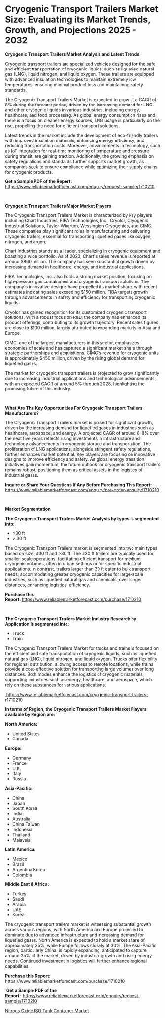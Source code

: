 <p><h1>Cryogenic Transport Trailers Market Size: Evaluating its Market Trends, Growth, and Projections 2025 - 2032</h1></p><p><strong>Cryogenic Transport Trailers Market Analysis and Latest Trends</strong></p>
<p><p>Cryogenic transport trailers are specialized vehicles designed for the safe and efficient transportation of cryogenic liquids, such as liquefied natural gas (LNG), liquid nitrogen, and liquid oxygen. These trailers are equipped with advanced insulation technologies to maintain extremely low temperatures, ensuring minimal product loss and maintaining safety standards.</p><p>The Cryogenic Transport Trailers Market is expected to grow at a CAGR of 8% during the forecast period, driven by the increasing demand for LNG and other cryogenic liquids in various industries, including energy, healthcare, and food processing. As global energy consumption rises and there is a focus on cleaner energy sources, LNG usage is particularly on the rise, propelling the need for efficient transport solutions.</p><p>Latest trends in the market include the development of eco-friendly trailers with improved insulation materials, enhancing energy efficiency, and reducing transportation costs. Moreover, advancements in technology, such as IoT integration for real-time monitoring of temperature and pressure during transit, are gaining traction. Additionally, the growing emphasis on safety regulations and standards further supports market growth, as companies seek to ensure compliance while optimizing their supply chains for cryogenic products.</p></p>
<p><strong>Get a Sample PDF of the Report:&nbsp;</strong> <a href="https://www.reliablemarketforecast.com/enquiry/request-sample/1710210?utm_campaign=1833&utm_medium=2&utm_source=Github&utm_content=ia&utm_term=10012025&utm_id=cryogenic-transport-trailers">https://www.reliablemarketforecast.com/enquiry/request-sample/1710210</a></p>
<p>&nbsp;</p>
<p><strong>Cryogenic Transport Trailers Major Market Players</strong></p>
<p><p>The Cryogenic Transport Trailers Market is characterized by key players including Chart Industries, FIBA Technologies, Inc., Cryolor, Cryogenic Industrial Solutions, Taylor-Wharton, Wessington Cryogenics, and CIMC. These companies play significant roles in manufacturing and delivering cryogenic trailers, essential for transporting liquefied gases like oxygen, nitrogen, and argon.</p><p>Chart Industries stands as a leader, specializing in cryogenic equipment and boasting a wide portfolio. As of 2023, Chart's sales revenue is reported at around $860 million. The company has seen substantial growth driven by increasing demand in healthcare, energy, and industrial applications.</p><p>FIBA Technologies, Inc. also holds a strong market position, focusing on high-pressure gas containment and cryogenic transport solutions. The company's innovative designs have propelled its market share, with recent estimates indicating sales exceeding $150 million. FIBA targets growth through advancements in safety and efficiency for transporting cryogenic liquids.</p><p>Cryolor has gained recognition for its customized cryogenic transport solutions. With a robust focus on R&D, the company has enhanced its product offerings, contributing to its growth trajectory. Recent sales figures are close to $100 million, largely attributed to expanding markets in Asia and Europe.</p><p>CIMC, one of the largest manufacturers in this sector, emphasizes economies of scale and has captured a significant market share through strategic partnerships and acquisitions. CIMC's revenue for cryogenic units is approximately $450 million, driven by the rising global demand for liquefied gases.</p><p>The market for cryogenic transport trailers is projected to grow significantly due to increasing industrial applications and technological advancements, with an expected CAGR of around 5% through 2028, highlighting the promising future of this industry.</p></p>
<p>&nbsp;</p>
<p><strong>What Are The Key Opportunities For Cryogenic Transport Trailers Manufacturers?</strong></p>
<p><p>The Cryogenic Transport Trailers market is poised for significant growth, driven by the increasing demand for liquefied gases in industries such as healthcare, aerospace, and energy. A projected CAGR of around 6-8% over the next five years reflects rising investments in infrastructure and technology advancements in cryogenic storage and transportation. The proliferation of LNG applications, alongside stringent safety regulations, further enhances market potential. Key players are focusing on innovative designs to improve efficiency and safety. As global energy transition initiatives gain momentum, the future outlook for cryogenic transport trailers remains robust, positioning them as critical assets in the logistics of industrial gases.</p></p>
<p><strong>Inquire or Share Your Questions If Any Before Purchasing This Report:</strong> <a href="https://www.reliablemarketforecast.com/enquiry/pre-order-enquiry/1710210?utm_campaign=1833&utm_medium=2&utm_source=Github&utm_content=ia&utm_term=10012025&utm_id=cryogenic-transport-trailers">https://www.reliablemarketforecast.com/enquiry/pre-order-enquiry/1710210</a></p>
<p>&nbsp;</p>
<p><strong>Market Segmentation</strong></p>
<p><strong>The Cryogenic Transport Trailers Market Analysis by types is segmented into:</strong></p>
<p><ul><li>≤30 ft</li><li>> 30 ft</li></ul></p>
<p><p>The Cryogenic Transport Trailers market is segmented into two main types based on size: ≤30 ft and >30 ft. The ≤30 ft trailers are typically used for smaller-scale operations, facilitating efficient transport for medium cryogenic volumes, often in urban settings or for specific industrial applications. In contrast, trailers larger than 30 ft cater to bulk transport needs, accommodating greater cryogenic capacities for large-scale industries, such as liquefied natural gas and chemicals, over longer distances, enhancing logistical efficiency.</p></p>
<p><strong>Purchase this Report:&nbsp;</strong><a href="https://www.reliablemarketforecast.com/purchase/1710210?utm_campaign=1833&utm_medium=2&utm_source=Github&utm_content=ia&utm_term=10012025&utm_id=cryogenic-transport-trailers">https://www.reliablemarketforecast.com/purchase/1710210</a></p>
<p>&nbsp;</p>
<p><strong>The Cryogenic Transport Trailers Market Industry Research by Application is segmented into:</strong></p>
<p><ul><li>Truck</li><li>Train</li></ul></p>
<p><p>The Cryogenic Transport Trailers Market for trucks and trains is focused on the efficient and safe transportation of cryogenic liquids, such as liquefied natural gas (LNG), liquid nitrogen, and liquid oxygen. Trucks offer flexibility for regional distribution, allowing access to remote locations, while trains provide a cost-effective solution for transporting large volumes over long distances. Both modes enhance the logistics of cryogenic materials, supporting industries such as energy, healthcare, and aerospace, which rely on these substances for various applications.</p></p>
<p><a href="https://www.reliablemarketforecast.com/cryogenic-transport-trailers-r1710210?utm_campaign=1833&utm_medium=2&utm_source=Github&utm_content=ia&utm_term=10012025&utm_id=cryogenic-transport-trailers">&nbsp;https://www.reliablemarketforecast.com/cryogenic-transport-trailers-r1710210</a></p>
<p><strong>In terms of Region, the Cryogenic Transport Trailers Market Players available by Region are:</strong></p>
<p>
    <p> <strong> North America: </strong>
        <ul>
            <li>United States</li>
            <li>Canada</li>
        </ul>
        </p> 
    <p> <strong> Europe: </strong>
        <ul>
            <li>Germany</li>
            <li>France</li>
            <li>U.K.</li>
            <li>Italy</li>
            <li>Russia</li>
        </ul>
        </p> 
    <p> <strong> Asia-Pacific: </strong>
        <ul>
            <li>China</li>
            <li>Japan</li>
            <li>South Korea</li>
            <li>India</li>
            <li>Australia</li>
            <li>China Taiwan</li>
            <li>Indonesia</li>
            <li>Thailand</li>
            <li>Malaysia</li>
        </ul>
        </p> 
    <p> <strong> Latin America: </strong>
        <ul>
            <li>Mexico</li>
            <li>Brazil</li>
            <li>Argentina Korea</li>
            <li>Colombia</li>
        </ul>
        </p> 
    <p> <strong> Middle East & Africa: </strong>
        <ul>
            <li>Turkey</li>
            <li>Saudi</li>
            <li>Arabia</li>
            <li>UAE</li>
            <li>Korea</li>
        </ul>
    </p>
    </p>
<p><p>The cryogenic transport trailers market is witnessing substantial growth across various regions, with North America and Europe projected to dominate due to advanced infrastructure and increasing demand for liquefied gases. North America is expected to hold a market share of approximately 35%, while Europe follows closely at 30%. The Asia-Pacific region, particularly China, is rapidly expanding, anticipated to capture around 25% of the market, driven by industrial growth and rising energy needs. Continued investment in logistics will further enhance regional capabilities.</p></p>
<p><strong>Purchase this Report: </strong><a href="https://www.reliablemarketforecast.com/purchase/1710210?utm_campaign=1833&utm_medium=2&utm_source=Github&utm_content=ia&utm_term=10012025&utm_id=cryogenic-transport-trailers">https://www.reliablemarketforecast.com/purchase/1710210</a></p>
<p>&nbsp;<strong>Get a Sample PDF of the Report:&nbsp;&nbsp;</strong><a href="https://www.reliablemarketforecast.com/enquiry/request-sample/1710210?utm_campaign=1833&utm_medium=2&utm_source=Github&utm_content=ia&utm_term=10012025&utm_id=cryogenic-transport-trailers">https://www.reliablemarketforecast.com/enquiry/request-sample/1710210</a></p>
<p><strong></strong></p>
<p><p><a href="https://github.com/FassouRP/Market-Research-Report-List-6/blob/main/nitrous-oxide-iso-tank-container-market.md?utm_campaign=1833&utm_medium=2&utm_source=Github&utm_content=ia&utm_term=10012025&utm_id=cryogenic-transport-trailers">Nitrous Oxide ISO Tank Container Market</a></p></p>